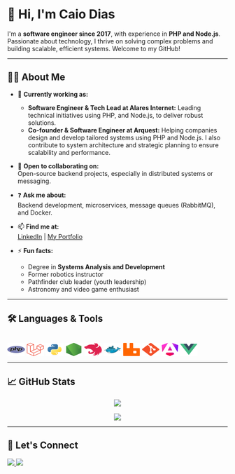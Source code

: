 # 👋 Hi, I'm Caio Dias  
I'm a  **software engineer since 2017**, with experience in **PHP and Node.js**. Passionate about technology, I thrive on solving complex problems and building scalable, efficient systems. Welcome to my GitHub!

---

## 🧑‍💻 About Me

- 🔭 **Currently working as:**
  - **Software Engineer & Tech Lead at Alares Internet:** Leading technical initiatives using PHP, and Node.js, to deliver robust solutions.
  - **Co-founder & Software Engineer at Arquest:** Helping companies design and develop tailored systems using PHP and Node.js. I also contribute to system architecture and strategic planning to ensure scalability and performance.

- 🤝 **Open to collaborating on:**  
  Open-source backend projects, especially in distributed systems or messaging.

- ❓ **Ask me about:**  
  Backend development, microservices, message queues (RabbitMQ), and Docker.

- 📫 **Find me at:**  
  [LinkedIn](https://www.linkedin.com/in/caio-cesar-lorenzon-dias/) | [My Portfolio](https://caiocldias.github.io/)

- ⚡ **Fun facts:**  
  - Degree in **Systems Analysis and Development**  
  - Former robotics instructor  
  - Pathfinder club leader (youth leadership)  
  - Astronomy and video game enthusiast  

---

## 🛠️ Languages & Tools

<div style="display: inline_block"><br>
  <img align="center" alt="PHP" height="30" width="40" src="https://raw.githubusercontent.com/devicons/devicon/master/icons/php/php-original.svg">
  <img align="center" alt="Laravel" height="30" width="40" src="https://raw.githubusercontent.com/devicons/devicon/master/icons/laravel/laravel-original.svg">
  <img align="center" alt="Python" height="30" width="40" src="https://raw.githubusercontent.com/devicons/devicon/master/icons/python/python-original.svg">
  <img align="center" alt="Node.js" height="30" width="40" src="https://raw.githubusercontent.com/devicons/devicon/master/icons/nodejs/nodejs-original.svg">
  <img align="center" alt="NestJS" height="30" width="40" src="https://raw.githubusercontent.com/devicons/devicon/master/icons/nestjs/nestjs-original.svg">
  <img align="center" alt="Docker" height="30" width="40" src="https://raw.githubusercontent.com/devicons/devicon/master/icons/docker/docker-original.svg">
  <img align="center" alt="RabbitMQ" height="30" width="40" src="https://raw.githubusercontent.com/devicons/devicon/master/icons/rabbitmq/rabbitmq-original.svg">
  <img align="center" alt="Git" height="30" width="40" src="https://raw.githubusercontent.com/devicons/devicon/master/icons/git/git-original.svg">
  <img align="center" alt="Angular" height="30" width="40" src="https://raw.githubusercontent.com/devicons/devicon/master/icons/angular/angular-original.svg">
  <img align="center" alt="Vue.js" height="30" width="40" src="https://raw.githubusercontent.com/devicons/devicon/master/icons/vuejs/vuejs-original.svg">
</div>

---

## 📈 GitHub Stats

<p align="center">
  <img align="center" src="https://github-readme-stats.vercel.app/api?username=CaioCLDias&count_private=true&show_icons=true&theme=vue-dark" />
</p>

<p align="center">
  <img align="center" src="https://github-readme-stats.vercel.app/api/top-langs/?username=CaioCLDias&layout=compact&hide=pascal&theme=vue-dark" />
</p>

---

## 🤝 Let's Connect

<p align="left">
  <a href="https://www.linkedin.com/in/caio-cesar-lorenzon-dias/">
    <img src="https://img.shields.io/badge/LinkedIn-0077B5?style=for-the-badge&logo=linkedin&logoColor=white">
  </a>
  <a href="https://caiocldias.github.io/">
    <img src="https://img.shields.io/badge/Portfolio-24292E?style=for-the-badge&logo=github&logoColor=white">
  </a>
</p>

